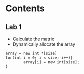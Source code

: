 # Contents
## Lab 1
* Calculate the matrix
* Dynamically allocate the array 
```
array = new int *[size]
for(int i = 0; i < size; i++){ 
        array[i] = new int[size];
}
```

  


